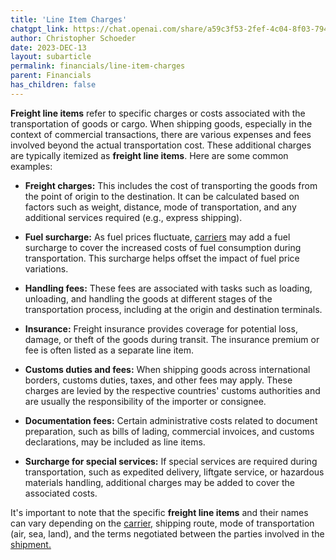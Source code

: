 ```yaml
---
title: 'Line Item Charges'
chatgpt_link: https://chat.openai.com/share/a59c3f53-2fef-4c04-8f03-79441991cb32
author: Christopher Schoeder
date: 2023-DEC-13
layout: subarticle
permalink: financials/line-item-charges
parent: Financials
has_children: false
---
```


**Freight line items** refer to specific charges or costs associated with the transportation of goods or cargo. When shipping goods, especially in the context of commercial transactions, there are various expenses and fees involved beyond the actual transportation cost. These additional charges are typically itemized as **freight line items**. Here are some common examples:

- **Freight charges:** This includes the cost of transporting the goods from the point of origin to the destination. It can be calculated based on factors such as weight, distance, mode of transportation, and any additional services required (e.g., express shipping).

- **Fuel surcharge:** As fuel prices fluctuate, <a href="/carriers/">carriers</a> may add a fuel surcharge to cover the increased costs of fuel consumption during transportation. This surcharge helps offset the impact of fuel price variations.

- **Handling fees:** These fees are associated with tasks such as loading, unloading, and handling the goods at different stages of the transportation process, including at the origin and destination terminals.

- **Insurance:** Freight insurance provides coverage for potential loss, damage, or theft of the goods during transit. The insurance premium or fee is often listed as a separate line item.

- **Customs duties and fees:** When shipping goods across international borders, customs duties, taxes, and other fees may apply. These charges are levied by the respective countries' customs authorities and are usually the responsibility of the importer or consignee.

- **Documentation fees:** Certain administrative costs related to document preparation, such as bills of lading, commercial invoices, and customs declarations, may be included as line items.

- **Surcharge for special services:** If special services are required during transportation, such as expedited delivery, liftgate service, or hazardous materials handling, additional charges may be added to cover the associated costs.

It's important to note that the specific **freight line items** and their names can vary depending on the <a href="/carriers/">carrier,</a>  shipping route, mode of transportation (air, sea, land), and the terms negotiated between the parties involved in the <a href="/glossery/shipments">shipment.</a>
